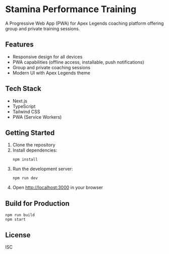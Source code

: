 # Stamina Performance Training

A Progressive Web App (PWA) for Apex Legends coaching platform offering group and private training sessions.

## Features

- Responsive design for all devices
- PWA capabilities (offline access, installable, push notifications)
- Group and private coaching sessions
- Modern UI with Apex Legends theme

## Tech Stack

- Next.js
- TypeScript
- Tailwind CSS
- PWA (Service Workers)

## Getting Started

1. Clone the repository
2. Install dependencies:
   ```
   npm install
   ```
3. Run the development server:
   ```
   npm run dev
   ```
4. Open [http://localhost:3000](http://localhost:3000) in your browser

## Build for Production

```
npm run build
npm start
```

## License

ISC
